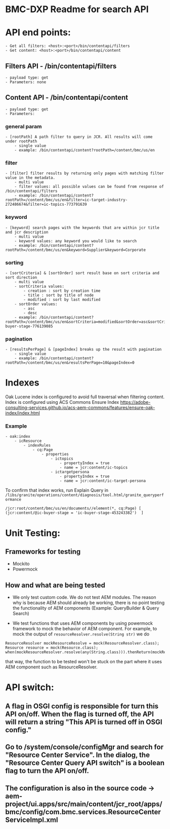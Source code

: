 # BMC-DXP Readme for search API

# API end points:
    - Get all filters: <host>:<port>/bin/contentapi/filters
    - Get content: <host>:<port>/bin/contentapi/content

## Filters API - /bin/contentapi/filters
    - payload type: get
    - Parameters: none


## Content API - /bin/contentapi/content
    - payload type: get
    - Parameters:

### general param
    - [rootPath] A path filter to query in JCR. All results will come under rootPath
        - single value
        - example: /bin/contentapi/content?rootPath=/content/bmc/us/en
    
### filter
    - [filter] filter results by returning only pages with matching filter value in the metadata.
        - multi value
        - filter values: all possible values can be found from response of /bin/contentapi/filters
        - example: /bin/contentapi/content?rootPath=/content/bmc/us/en&filter=ic-target-industry-272486674&filter=ic-topics-773791639

### keyword
    - [keyword] search pages with the keywords that are within jcr title and jcr description
        - multi value
        - keyword values: any keyword you would like to search
        - example: /bin/contentapi/content?rootPath=/content/bmc/us/en&keyword=Supplier&keyword=Corporate

### sorting
    - [sortCriteria] & [sortOrder] sort result base on sort criteria and sort direction
        - multi value
        - sortCriteria values:
            - creation : sort by creation time
            - title : sort by title of node
            - modified : sort by last modified
        - sortOrder values:
            - asc
            - desc
        - example: /bin/contentapi/content?rootPath=/content/bmc/us/en&sortCriteria=modified&sortOrder=asc&sortCriteria=title&sortOrder=asc&filter=ic-buyer-stage-776139085


### pagination
    - [resultsPerPage] & [pageIndex] breaks up the result with pagination
        - single value
        - example: /bin/contentapi/content?rootPath=/content/bmc/us/en&resultsPerPage=10&pageIndex=0


# Indexes

Oak Lucene index is configured to avoid full traversal when filtering content. Index is configured using ACS Commons Ensure Index https://adobe-consulting-services.github.io/acs-aem-commons/features/ensure-oak-index/index.html


### Example
    - oak:index
        - icResource
            - indexRules
                - cq:Page
                    - properties
                        - ictopics
                            - propertyIndex = true
                            - name = jcr:content/ic-topics
                        - ictargetpersona
                            - propertyIndex = true
                            - name = jcr:content/ic-target-persona

To confirm that index works, run Explain Query in ```/libs/granite/operations/content/diagnosis/tool.html/granite_queryperformance```
```
/jcr:root/content/bmc/us/en/documents//element(*, cq:Page) [ (jcr:content/@ic-buyer-stage = 'ic-buyer-stage-453243382')  ]
```


# Unit Testing:

## Frameworks for testing
 - Mockito
 - Powermock
 
 ## How and what are being tested
  - We only test custom code. We do not test AEM modules. The reason why is because AEM should already be working, there is no point testing the functionality of AEM components (Example: QueryBuilder & Query Search)
 
 - We test functions that uses AEM components by using powermock framework to mock the behavior of AEM component. For example, to mock the output of
 ```resourceResolver.resolve(String str)```
 we do
 
 ```
 ResourceResolver mockResourceResolve = mock(ResourceResolver.class);
 Resource resource = mock(Resource.class);
 when(mockResourceResolver.resolve(any(String.class))).thenReturn(mockResource);
 ```
that way, the function to be tested won't be stuck on the part where it uses AEM component such as ResourceResolver.

# API switch:

## A flag in OSGI config is responsible for turn this API on/off. When the flag is turned off, the API will return a string "This API is turned off in OSGI config."

## Go to /system/console/configMgr and search for "Resource Center Service". In the dialog, the "Resource Center Query API switch" is a boolean flag to turn the API on/off.
## The configuration is also in the source code -> aem-project/ui.apps/src/main/content/jcr_root/apps/bmc/config/com.bmc.services.ResourceCenterServiceImpl.xml

